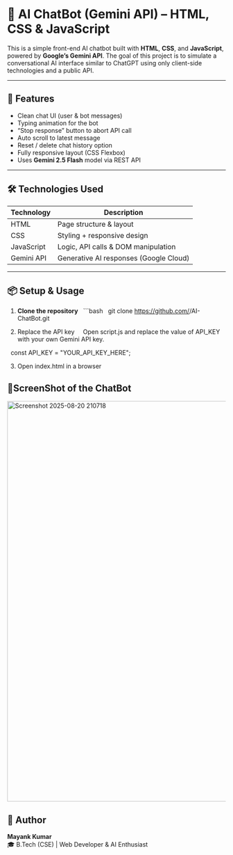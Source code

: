 # 🤖 AI ChatBot (Gemini API) – HTML, CSS & JavaScript

This is a simple front-end AI chatbot built with **HTML**, **CSS**, and **JavaScript**, powered by **Google’s Gemini API**.
The goal of this project is to simulate a conversational AI interface similar to ChatGPT using only client-side technologies and a public API.

---

## 🚀 Features

- Clean chat UI (user & bot messages)
- Typing animation for the bot
- “Stop response” button to abort API call
- Auto scroll to latest message
- Reset / delete chat history option
- Fully responsive layout (CSS Flexbox)
- Uses **Gemini 2.5 Flash** model via REST API

---

## 🛠️ Technologies Used

| Technology | Description |
|-----------|-------------|
| HTML | Page structure & layout |
| CSS  | Styling + responsive design |
| JavaScript | Logic, API calls & DOM manipulation |
| Gemini API | Generative AI responses (Google Cloud) |

---

## 📦 Setup & Usage

1. **Clone the repository**
   ```bash
   git clone https://github.com/<your-username>/AI-ChatBot.git


2. Replace the API key
 
   Open script.js and replace the value of API_KEY with your own Gemini API key.

   const API_KEY = "YOUR_API_KEY_HERE";

3. Open index.html in a browser

## 📸<b>ScreenShot of the ChatBot</b>

   <img width="1547" height="921" alt="Screenshot 2025-08-20 210718" src="https://github.com/user-attachments/assets/61876709-f78b-4f28-9aa5-f84e9942b500" />

## 🙌 Author

<b>Mayank Kumar</b>
<br>
🎓 B.Tech (CSE) | Web Developer & AI Enthusiast
